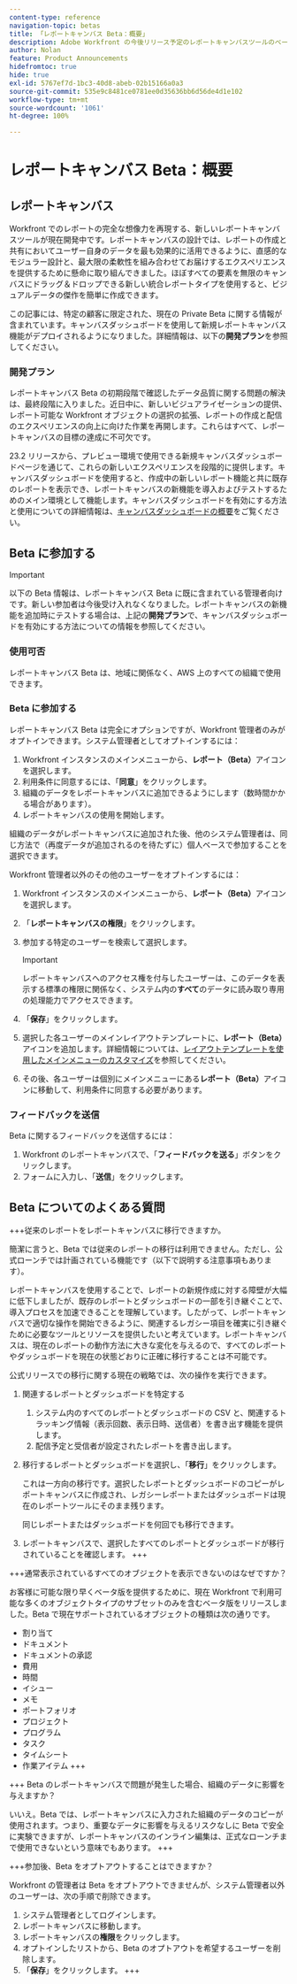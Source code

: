 ```yaml
---
content-type: reference
navigation-topic: betas
title: 「レポートキャンバス Beta：概要」
description: Adobe Workfront の今後リリース予定のレポートキャンバスツールのベータプログラムに関する情報
author: Nolan
feature: Product Announcements
hidefromtoc: true
hide: true
exl-id: 5767ef7d-1bc3-40d8-abeb-02b15166a0a3
source-git-commit: 535e9c8481ce0781ee0d35636bb6d56de4d1e102
workflow-type: tm+mt
source-wordcount: '1061'
ht-degree: 100%

---
```


# レポートキャンバス Beta：概要

## レポートキャンバス

Workfront でのレポートの完全な想像力を再現する、新しいレポートキャンバスツールが現在開発中です。レポートキャンバスの設計では、レポートの作成と共有においてユーザー自身のデータを最も効果的に活用できるように、直感的なモジュラー設計と、最大限の柔軟性を組み合わせてお届けするエクスペリエンスを提供するために懸命に取り組んできました。ほぼすべての要素を無限のキャンバスにドラッグ＆ドロップできる新しい統合レポートタイプを使用すると、ビジュアルデータの傑作を簡単に作成できます。

この記事には、特定の顧客に限定された、現在の Private Beta に関する情報が含まれています。キャンバスダッシュボードを使用して新規レポートキャンバス機能がデプロイされるようになりました。詳細情報は、以下の&#x200B;**開発プラン**&#x200B;を参照してください。

### 開発プラン

レポートキャンバス Beta の初期段階で確認したデータ品質に関する問題の解決は、最終段階に入りました。近日中に、新しいビジュアライゼーションの提供、レポート可能な Workfront オブジェクトの選択の拡張、レポートの作成と配信のエクスペリエンスの向上に向けた作業を再開します。これらはすべて、レポートキャンバスの目標の達成に不可欠です。

23.2 リリースから、プレビュー環境で使用できる新規キャンバスダッシュボードページを通じて、これらの新しいエクスペリエンスを段階的に提供します。キャンバスダッシュボードを使用すると、作成中の新しいレポート機能と共に既存のレポートを表示でき、レポートキャンバスの新機能を導入およびテストするためのメイン環境として機能します。キャンバスダッシュボードを有効にする方法と使用についての詳細情報は、[キャンバスダッシュボードの概要](/help/quicksilver/reports-and-dashboards/dashboards/creating-and-managing-dashboards/canvas-dashboards-overview.md)をご覧ください。

## Beta に参加する

>[!IMPORTANT]
>
>以下の Beta 情報は、レポートキャンバス Beta に既に含まれている管理者向けです。新しい参加者は今後受け入れなくなりました。レポートキャンバスの新機能を追加時にテストする場合は、上記の&#x200B;**開発プラン**&#x200B;で、キャンバスダッシュボードを有効にする方法についての情報を参照してください。

### 使用可否

レポートキャンバス Beta は、地域に関係なく、AWS 上のすべての組織で使用できます。

### Beta に参加する

レポートキャンバス Beta は完全にオプションですが、Workfront 管理者のみがオプトインできます。システム管理者としてオプトインするには：

1. Workfront インスタンスのメインメニューから、**レポート（Beta）**&#x200B;アイコンを選択します。
1. 利用条件に同意するには、「**同意**」をクリックします。
1. 組織のデータをレポートキャンバスに追加できるようにします（数時間かかる場合があります）。
1. レポートキャンバスの使用を開始します。

組織のデータがレポートキャンバスに追加された後、他のシステム管理者は、同じ方法で（再度データが追加されるのを待たずに）個人ベースで参加することを選択できます。

Workfront 管理者以外のその他のユーザーをオプトインするには：

1. Workfront インスタンスのメインメニューから、**レポート（Beta）**&#x200B;アイコンを選択します。
1. 「**レポートキャンバスの権限**」をクリックします。
1. 参加する特定のユーザーを検索して選択します。

   >[!IMPORTANT]
   >
   >レポートキャンバスへのアクセス権を付与したユーザーは、このデータを表示する標準の権限に関係なく、システム内の&#x200B;**すべて**&#x200B;のデータに読み取り専用の処理能力でアクセスできます。

1. 「**保存**」をクリックします。
1. 選択した各ユーザーのメインレイアウトテンプレートに、**レポート（Beta）**&#x200B;アイコンを追加します。詳細情報については、[レイアウトテンプレートを使用したメインメニューのカスタマイズ](/help/quicksilver/administration-and-setup/customize-workfront/use-layout-templates/customize-main-menu.md)を参照してください。
1. その後、各ユーザーは個別にメインメニューにある&#x200B;**レポート（Beta）**&#x200B;アイコンに移動して、利用条件に同意する必要があります。

### フィードバックを送信

Beta に関するフィードバックを送信するには：

1. Workfront のレポートキャンバスで、「**フィードバックを送る**」ボタンをクリックします。
1. フォームに入力し、「**送信**」をクリックします。

## Beta についてのよくある質問

+++従来のレポートをレポートキャンバスに移行できますか。

簡潔に言うと、Beta では従来のレポートの移行は利用できません。ただし、公式ローンチでは計画されている機能です（以下で説明する注意事項もあります）。

レポートキャンバスを使用することで、レポートの新規作成に対する障壁が大幅に低下しましたが、既存のレポートとダッシュボードの一部を引き継ぐことで、導入プロセスを加速できることを理解しています。したがって、レポートキャンバスで適切な操作を開始できるように、関連するレガシー項目を確実に引き継ぐために必要なツールとリソースを提供したいと考えています。レポートキャンバスは、現在のレポートの動作方法に大きな変化を与えるので、すべてのレポートやダッシュボードを現在の状態どおりに正確に移行することは不可能です。

公式リリースでの移行に関する現在の戦略では、次の操作を実行できます。

1. 関連するレポートとダッシュボードを特定する

   1. システム内のすべてのレポートとダッシュボードの CSV と、関連するトラッキング情報（表示回数、表示日時、送信者）を書き出す機能を提供します。
   1. 配信予定と受信者が設定されたレポートを書き出します。

1. 移行するレポートとダッシュボードを選択し、「**移行**」をクリックします。

   これは一方向の移行です。選択したレポートとダッシュボードのコピーがレポートキャンバスに作成され、レガシーレポートまたはダッシュボードは現在のレポートツールにそのまま残ります。

   同じレポートまたはダッシュボードを何回でも移行できます。

1. レポートキャンバスで、選択したすべてのレポートとダッシュボードが移行されていることを確認します。
+++

+++通常表示されているすべてのオブジェクトを表示できないのはなぜですか？

お客様に可能な限り早くベータ版を提供するために、現在 Workfront で利用可能な多くのオブジェクトタイプのサブセットのみを含むベータ版をリリースしました。Beta で現在サポートされているオブジェクトの種類は次の通りです。

* 割り当て
* ドキュメント
* ドキュメントの承認
* 費用
* 時間
* イシュー
* メモ
* ポートフォリオ
* プロジェクト
* プログラム
* タスク
* タイムシート
* 作業アイテム
+++

+++ Beta のレポートキャンバスで問題が発生した場合、組織のデータに影響を与えますか？

いいえ。Beta では、レポートキャンバスに入力された組織のデータのコピーが使用されます。つまり、重要なデータに影響を与えるリスクなしに Beta で安全に実験できますが、レポートキャンバスのインライン編集は、正式なローンチまで使用できないという意味でもあります。
+++

+++参加後、Beta をオプトアウトすることはできますか？

Workfront の管理者は Beta をオプトアウトできませんが、システム管理者以外のユーザーは、次の手順で削除できます。

1. システム管理者としてログインします。
1. レポートキャンバスに移動します。
1. レポートキャンバスの&#x200B;**権限**&#x200B;をクリックします。
1. オプトインしたリストから、Beta のオプトアウトを希望するユーザーを削除します。
1. 「**保存**」をクリックします。
+++
